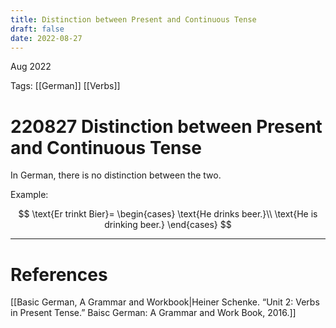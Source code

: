 ```yaml
---
title: Distinction between Present and Continuous Tense
draft: false
date: 2022-08-27
---
```


Aug 2022
  

Tags: [[German]] [[Verbs]]

# 220827 Distinction between Present and Continuous Tense
In German, there is no distinction between the two. 

Example:

$$
\text{Er trinkt Bier}= 
\begin{cases}
    \text{He drinks beer.}\\
    \text{He is drinking beer.}
\end{cases}
$$




---
# References
[[Basic German, A Grammar and Workbook|Heiner Schenke. “Unit 2: Verbs in Present Tense.” Baisc German: A Grammar and Work Book, 2016.]]